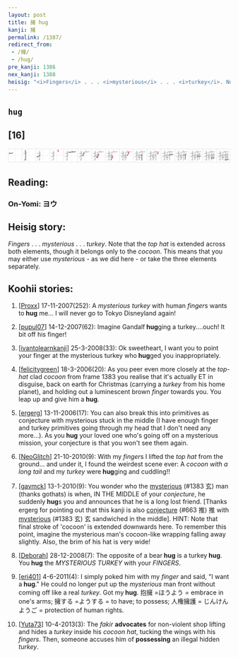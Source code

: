 ```yaml
---
layout: post
title: 擁 hug
kanji: 擁
permalink: /1387/
redirect_from:
 - /擁/
 - /hug/
pre_kanji: 1386
nex_kanji: 1388
heisig: "<i>Fingers</i> . . . <i>mysterious</i> . . . <i>turkey</i>. Note that the <i>top hat</i> is extended across both elements, though it belongs only to the <i>cocoon</i>. This means that you may either use <i>mysterious</i>&nbsp;- as we did here - or take the three elements separately."
---
```


## `hug`

## [16]

<div class="stroke"><img src="../images/E69381.png" /></div>

## Reading:

### On-Yomi: ヨウ

## Heisig story:

<i>Fingers</i> . . . <i>mysterious</i> . . . <i>turkey</i>. Note that the <i>top hat</i> is extended across both elements, though it belongs only to the <i>cocoon</i>. This means that you may either use <i>mysterious</i>&nbsp;- as we did here - or take the three elements separately.

## Koohii stories:

1) [<a href="http://kanji.koohii.com/profile/Proxx">Proxx</a>] 17-11-2007(252): A <em>mysterious</em> <em>turkey</em> with human <em>finger</em>s wants to<strong> hug</strong> me... I will never go to Tokyo Disneyland again!

2) [<a href="http://kanji.koohii.com/profile/pupul07">pupul07</a>] 14-12-2007(62): Imagine Gandalf<strong> hug</strong>ging a turkey....ouch! It bit off his finger!

3) [<a href="http://kanji.koohii.com/profile/ivantolearnkanji">ivantolearnkanji</a>] 25-3-2008(33): Ok sweetheart, I want you to point your finger at the mysterious turkey who<strong> hug</strong>ged you inappropriately.

4) [<a href="http://kanji.koohii.com/profile/felicitygreen">felicitygreen</a>] 18-3-2006(20): As you peer even more closely at the <em>top-hat</em> clad <em>cocoon</em> from frame 1383 you realise that it&#039;s actually ET in disguise, back on earth for Christmas (carrying a <em>turkey</em> from his home planet), and holding out a luminescent brown <em>finger</em> towards you. You leap up and give him a<strong> hug</strong>.

5) [<a href="http://kanji.koohii.com/profile/ergerg">ergerg</a>] 13-11-2006(17): You can also break this into primitives as conjecture with mysterious stuck in the middle (I have enough finger and turkey primitives going through my head that I don&#039;t need any more...). As you<strong> hug</strong> your loved one who&#039;s going off on a mysterious mission, your conjecture is that you won&#039;t see them again.

6) [<a href="http://kanji.koohii.com/profile/NeoGlitch">NeoGlitch</a>] 21-10-2010(9): With my <em>finger</em>s I lifted the <em>top hat</em> from the ground... and under it, I found the weirdest scene ever: A <em>cocoon with a long tail</em> and my <em>turkey</em> were<strong> hug</strong>ging and cuddling!!

7) [<a href="http://kanji.koohii.com/profile/gavmck">gavmck</a>] 13-1-2010(9): You wonder who the <a href="../1383">mysterious</a> (#1383 玄) man (thanks gothats) is when, IN THE MIDDLE of your <em>conjecture</em>, he suddenly<strong> hug</strong>s you and announces that he is a long lost friend. [Thanks ergerg for pointing out that this kanji is also <a href="../663">conjecture</a> (#663 推) 推 with <a href="../1383">mysterious</a> (#1383 玄) 玄 sandwiched in the middle]. HINT: Note that final stroke of &#039;cocoon&#039; is extended downwards here. To remember this point, imagine the mysterious man&#039;s cocoon-like wrapping falling away slightly. Also, the brim of his hat is very wide!

8) [<a href="http://kanji.koohii.com/profile/Deborah">Deborah</a>] 28-12-2008(7): The opposite of a bear<strong> hug</strong> is a turkey<strong> hug</strong>. You<strong> hug</strong> the <em>MYSTERIOUS TURKEY</em> with your <em>FINGERS</em>.

9) [<a href="http://kanji.koohii.com/profile/eri401">eri401</a>] 4-6-2011(4): I simply poked him with my <em>finger</em> and said, &quot;I want a<strong> hug</strong>.&quot; He could no longer put up the <em>mysterious</em> man front without coming off like a real <em>turkey</em>. Got my<strong> hug</strong>. 抱擁 =ほうよう = embrace in one&#039;s arms; 擁する =ようする = to have; to possess; 人権擁護 = じんけんようご = protection of human rights.

10) [<a href="http://kanji.koohii.com/profile/Yuta73">Yuta73</a>] 10-4-2013(3): The <em>fakir</em> <strong>advocates</strong> for non-violent shop lifting and hides a <em>turkey</em> inside his <em>cocoon hat</em>, tucking the wings with his <em>fingers</em>. Then, someone accuses him of <strong>possessing</strong> an illegal hidden <em>turkey</em>.
